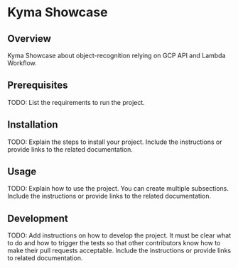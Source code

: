 # Kyma Showcase

## Overview

Kyma Showcase about object-recognition relying on GCP API and Lambda Workflow.

## Prerequisites

TODO: List the requirements to run the project.

## Installation

TODO: Explain the steps to install your project. Include the instructions or provide links to the related documentation.

## Usage

TODO: Explain how to use the project. You can create multiple subsections. Include the instructions or provide links to the related documentation.

## Development

TODO: Add instructions on how to develop the project. It must be clear what to do and how to trigger the tests so that other contributors know how to make their pull requests acceptable. Include the instructions or provide links to related documentation.
